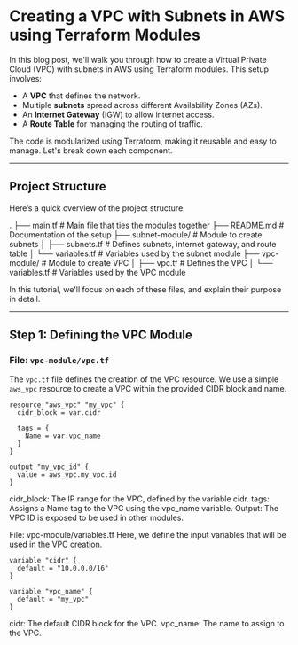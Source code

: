 # **Creating a VPC with Subnets in AWS using Terraform Modules**

In this blog post, we'll walk you through how to create a Virtual Private Cloud (VPC) with subnets in AWS using Terraform modules. This setup involves:

- A **VPC** that defines the network.
- Multiple **subnets** spread across different Availability Zones (AZs).
- An **Internet Gateway** (IGW) to allow internet access.
- A **Route Table** for managing the routing of traffic.

The code is modularized using Terraform, making it reusable and easy to manage. Let's break down each component.

---

## **Project Structure**

Here’s a quick overview of the project structure:

. ├── main.tf # Main file that ties the modules together ├── README.md # Documentation of the setup ├── subnet-module/ # Module to create subnets │ ├── subnets.tf # Defines subnets, internet gateway, and route table │ └── variables.tf # Variables used by the subnet module ├── vpc-module/ # Module to create VPC │ ├── vpc.tf # Defines the VPC │ └── variables.tf # Variables used by the VPC module


In this tutorial, we'll focus on each of these files, and explain their purpose in detail.

---

## **Step 1: Defining the VPC Module**

### **File: `vpc-module/vpc.tf`**

The `vpc.tf` file defines the creation of the VPC resource. We use a simple `aws_vpc` resource to create a VPC within the provided CIDR block and name.

```hcl
resource "aws_vpc" "my_vpc" {
  cidr_block = var.cidr

  tags = {
    Name = var.vpc_name
  }
}

output "my_vpc_id" {
  value = aws_vpc.my_vpc.id
}
```

cidr_block: The IP range for the VPC, defined by the variable cidr.
tags: Assigns a Name tag to the VPC using the vpc_name variable.
Output: The VPC ID is exposed to be used in other modules.

File: vpc-module/variables.tf
Here, we define the input variables that will be used in the VPC creation.

```hcl
variable "cidr" {
  default = "10.0.0.0/16"
}

variable "vpc_name" {
  default = "my_vpc"
}
```

cidr: The default CIDR block for the VPC.
vpc_name: The name to assign to the VPC.
